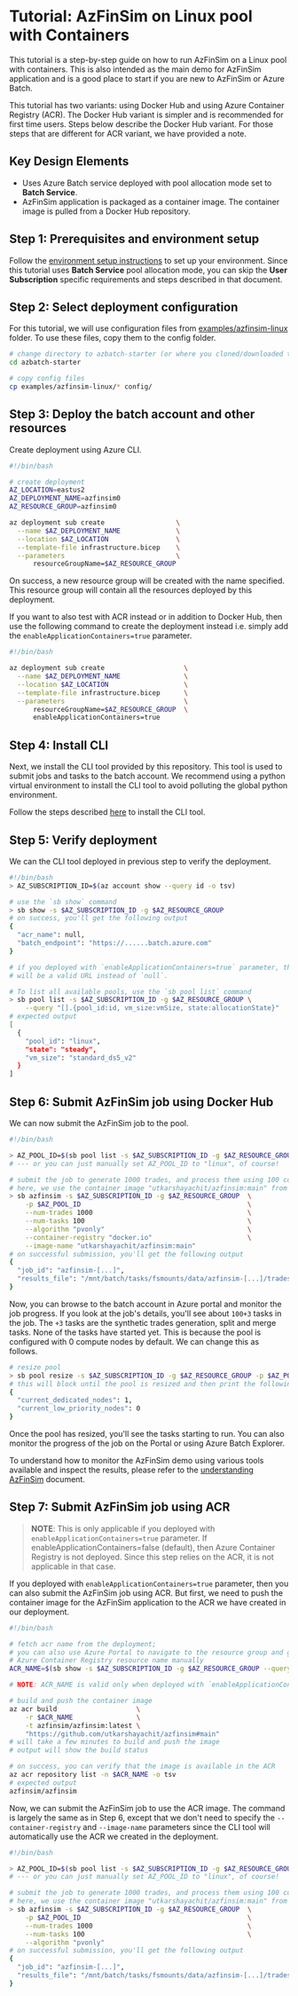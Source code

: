 # Tutorial: AzFinSim on Linux pool with Containers

This tutorial is a step-by-step guide on how to run AzFinSim on a Linux pool with containers.
This is also intended as the main demo for AzFinSim application and is a good place
to start if you are new to AzFinSim or Azure Batch.

This tutorial has two variants: using Docker Hub and using Azure Container Registry (ACR).
The Docker Hub variant is simpler and is recommended for first time users. Steps below describe the Docker Hub variant.
For those steps that are different for ACR variant, we have provided a note.

## Key Design Elements

* Uses Azure Batch service deployed with pool allocation mode set to **Batch Service**.
* AzFinSim application is packaged as a container image. The container image is pulled from a
  Docker Hub repository.

## Step 1: Prerequisites and environment setup

Follow the [environment setup instructions](./environment-setup.md) to set up your environment. Since
this tutorial uses **Batch Service** pool allocation mode, you can skip the **User Subscription** specific
requirements and  steps described in that document.

## Step 2: Select deployment configuration

For this tutorial, we will use configuration files from [examples/azfinsim-linux] folder.
To use these files, copy them to the config folder.

```bash
# change directory to azbatch-starter (or where you cloned/downloaded the repository)
cd azbatch-starter

# copy config files
cp examples/azfinsim-linux/* config/
```

## Step 3: Deploy the batch account and other resources

Create deployment using Azure CLI.

```bash
#!/bin/bash

# create deployment
AZ_LOCATION=eastus2
AZ_DEPLOYMENT_NAME=azfinsim0
AZ_RESOURCE_GROUP=azfinsim0

az deployment sub create                  \
  --name $AZ_DEPLOYMENT_NAME              \
  --location $AZ_LOCATION                 \
  --template-file infrastructure.bicep    \
  --parameters                            \
      resourceGroupName=$AZ_RESOURCE_GROUP
```

On success, a new resource group will be created with the name specified. This resource group will contain all the resources
deployed by this deployment.

If you want to also test with ACR instead or in addition to Docker Hub, then use the following command to create the
deployment instead i.e. simply add the `enableApplicationContainers=true` parameter.

```bash
#!/bin/bash

az deployment sub create                    \
  --name $AZ_DEPLOYMENT_NAME                \
  --location $AZ_LOCATION                   \
  --template-file infrastructure.bicep      \
  --parameters                              \
      resourceGroupName=$AZ_RESOURCE_GROUP  \
      enableApplicationContainers=true
```

## Step 4: Install CLI

Next, we install the CLI tool provided by this repository. This tool is used to submit jobs and tasks to the batch account.
We recommend using a python virtual environment to install the CLI tool to avoid polluting the global python environment.

Follow the steps described [here](../cli.md#installation) to install the CLI tool.

## Step 5: Verify deployment

We can the CLI tool deployed in previous step to verify the deployment.

```bash
#!/bin/bash
> AZ_SUBSCRIPTION_ID=$(az account show --query id -o tsv)

# use the `sb show` command
> sb show -s $AZ_SUBSCRIPTION_ID -g $AZ_RESOURCE_GROUP
# on success, you'll get the following output
{
  "acr_name": null,
  "batch_endpoint": "https://......batch.azure.com"
}

# if you deployed with `enableApplicationContainers=true` parameter, then the `acr_name`
# will be a valid URL instead of `null`.

# To list all available pools, use the `sb pool list` command
> sb pool list -s $AZ_SUBSCRIPTION_ID -g $AZ_RESOURCE_GROUP \
    --query "[].{pool_id:id, vm_size:vmSize, state:allocationState}"
# expected output
[
  {
    "pool_id": "linux",
    "state": "steady",
    "vm_size": "standard_ds5_v2"
  }
]
```

## Step 6: Submit AzFinSim job using Docker Hub

We can now submit the AzFinSim job to the pool.

```bash
#!/bin/bash

> AZ_POOL_ID=$(sb pool list -s $AZ_SUBSCRIPTION_ID -g $AZ_RESOURCE_GROUP --query "[0].id" -o tsv)
# --- or you can just manually set AZ_POOL_ID to "linux", of course!

# submit the job to generate 1000 trades, and process them using 100 concurrent tasks;
# here, we use the container image "utkarshayachit/azfinsim:main" from Docker Hub
> sb azfinsim -s $AZ_SUBSCRIPTION_ID -g $AZ_RESOURCE_GROUP  \
    -p $AZ_POOL_ID                                          \
    --num-trades 1000                                       \
    --num-tasks 100                                         \
    --algorithm "pvonly"                                    \
    --container-registry "docker.io"                        \
    --image-name "utkarshayachit/azfinsim:main"
# on successful submission, you'll get the following output
{
  "job_id": "azfinsim-[...]",
  "results_file": "/mnt/batch/tasks/fsmounts/data/azfinsim-[...]/trades.results.csv"
}
```

Now, you can browse to the batch account in Azure portal and monitor the job progress. If you look at the job's
details, you'll see about `100+3` tasks in the job. The `+3` tasks are the synthetic trades generation, split and
merge tasks. None of the tasks have started yet. This is because the pool is configured with 0 compute nodes by default. We can
change this as follows.

```bash
# resize pool
> sb pool resize -s $AZ_SUBSCRIPTION_ID -g $AZ_RESOURCE_GROUP -p $AZ_POOL_ID --target-dedicated-nodes 1
# this will block until the pool is resized and then print the following:
{
  "current_dedicated_nodes": 1,
  "current_low_priority_nodes": 0
}
```

Once the pool has resized, you'll see the tasks starting to run. You can also monitor the progress of the job on the Portal or using
Azure Batch Explorer.

To understand how to monitor the AzFinSim demo using various tools available and inspect the results, please refer to the
[understanding AzFinSim](../understanding-azfinsim.md) document.

## Step 7: Submit AzFinSim job using ACR

> **NOTE**: This is only applicable if you deployed with `enableApplicationContainers=true` parameter.
> If enableApplicationContainers=false (default), then Azure Container Registry is not deployed.
> Since this step relies on the ACR, it is not applicable in that case.

If you deployed with `enableApplicationContainers=true` parameter, then you can also submit the AzFinSim job using ACR.
But first, we need to push the container image for the AzFinSim application to the ACR we have created in our deployment.

```bash
#!/bin/bash

# fetch acr name from the deployment;
# you can also use Azure Portal to navigate to the resource group and get the 
# Azure Container Registry resource name manually
ACR_NAME=$(sb show -s $AZ_SUBSCRIPTION_ID -g $AZ_RESOURCE_GROUP --query "acr_name")

# NOTE: ACR_NAME is valid only when deployed with `enableApplicationContainers=true` parameter

# build and push the container image
az acr build                    \
    -r $ACR_NAME                \
    -t azfinsim/azfinsim:latest \
    "https://github.com/utkarshayachit/azfinsim#main"
# will take a few minutes to build and push the image
# output will show the build status

# on success, you can verify that the image is available in the ACR
az acr repository list -n $ACR_NAME -o tsv
# expected output
azfinsim/azfinsim
```

Now, we can submit the AzFinSim job to use the ACR image. The command is largely the same as in Step 6, except that we
don't need to specify the `--container-registry` and `--image-name` parameters since the CLI tool will automatically
use the ACR we created in the deployment.

```bash
#!/bin/bash

> AZ_POOL_ID=$(sb pool list -s $AZ_SUBSCRIPTION_ID -g $AZ_RESOURCE_GROUP --query "[0].id" -o tsv)
# --- or you can just manually set AZ_POOL_ID to "linux", of course!

# submit the job to generate 1000 trades, and process them using 100 concurrent tasks;
# here, we use the container image "utkarshayachit/azfinsim:main" from Docker Hub
> sb azfinsim -s $AZ_SUBSCRIPTION_ID -g $AZ_RESOURCE_GROUP  \
    -p $AZ_POOL_ID                                          \
    --num-trades 1000                                       \
    --num-tasks 100                                         \
    --algorithm "pvonly" 
# on successful submission, you'll get the following output
{
  "job_id": "azfinsim-[...]",
  "results_file": "/mnt/batch/tasks/fsmounts/data/azfinsim-[...]/trades.results.csv"
}
```

[examples/azfinsim-linux]: https://github.com/utkarshayachit/azbatch-starter/tree/main/examples/azfinsim-linux
